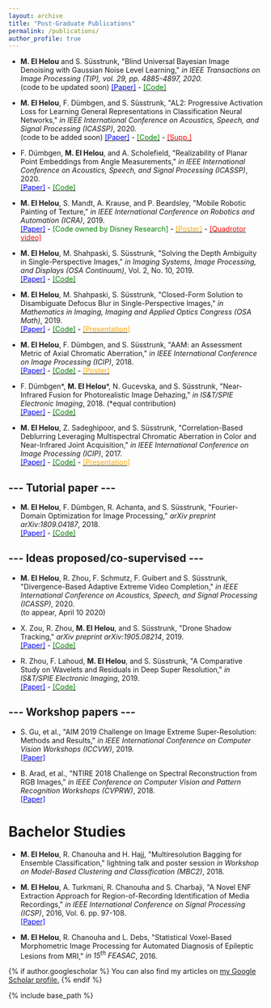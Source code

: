 ```yaml
---
layout: archive
title: "Post-Graduate Publications"
permalink: /publications/
author_profile: true
---
```


- **M. El Helou** and S. Süsstrunk, "Blind Universal Bayesian Image Denoising with Gaussian Noise Level Learning," *in IEEE Transactions on Image Processing (TIP), vol. 29, pp. 4885-4897, 2020.*  
(code to be updated soon) [<span style="color:blue">[Paper]</span>](https://doi.org/10.1109/TIP.2020.2976814) - [<span style="color:green"> [Code] </span>](https://github.com/majedelhelou/BUIFD)

- **M. El Helou**, F. Dümbgen, and S. Süsstrunk, "AL2: Progressive Activation Loss for Learning General Representations in Classification Neural Networks," *in IEEE International Conference on Acoustics, Speech, and Signal Processing (ICASSP)*, 2020.  
(code to be added soon) [<span style="color:blue">[Paper]</span>](https://infoscience.epfl.ch/record/274623/) - [<span style="color:green">[Code]</span>](https://github.com/majedelhelou/AL2) - [<span style="color:red">[Supp.]</span>](https://infoscience.epfl.ch/record/271444)

- F. Dümbgen, **M. El Helou**, and A. Scholefield, "Realizability of Planar Point Embeddings from Angle Measurements," *in IEEE International Conference on Acoustics, Speech, and Signal Processing (ICASSP)*, 2020.  
[<span style="color:blue">[Paper]</span>](https://infoscience.epfl.ch/record/274650/) - [<span style="color:green">[Code]</span>](https://github.com/duembgen/AngleRealizability)

- **M. El Helou**, S. Mandt, A. Krause, and P. Beardsley, "Mobile Robotic Painting of Texture," *in IEEE International Conference on Robotics and Automation (ICRA)*, 2019.  
[<span style="color:blue"> [Paper]</span>](https://infoscience.epfl.ch/record/265370/) - <span style="color:green"> [Code owned by Disney Research] </span> - [<span style="color:orange"> [Poster]</span>](ICRA_A0.pdf) - [<span style="color:red"> [Quadrotor video]</span>](https://youtu.be/YTvr3jCsf0o)

- **M. El Helou**, M. Shahpaski, S. Süsstrunk, "Solving the Depth Ambiguity in Single-Perspective Images," *in Imaging Systems, Image Processing, and Displays (OSA Continuum)*, Vol. 2, No. 10, 2019.  
[<span style="color:blue"> [Paper]</span>](https://infoscience.epfl.ch/record/270833) - [<span style="color:green"> [Code]</span>](blur_disambiguation.md)

- **M. El Helou**, M. Shahpaski, S. Süsstrunk, "Closed-Form Solution to Disambiguate Defocus Blur in Single-Perspective Images," *in Mathematics in Imaging, Imaging and Applied Optics Congress (OSA Math)*, 2019.  
[<span style="color:blue"> [Paper]</span>](https://infoscience.epfl.ch/record/264918) - [<span style="color:green"> [Code]</span>](blur_disambiguation.md) - [<span style="color:orange"> [Presentation]</span>](OSA_presentation.pdf)

- **M. El Helou**, F. Dümbgen, and S. Süsstrunk, "AAM: an Assessment Metric of Axial Chromatic Aberration," *in IEEE International Conference on Image Processing (ICIP)*, 2018.  
[<span style="color:blue"> [Paper]</span>](https://infoscience.epfl.ch/record/255464) - [<span style="color:green"> [Code]</span>](https://github.com/duembgen/AAM_ICIP18) - [<span style="color:orange"> [Poster]</span>](AAM_poster.pdf)

- F. Dümbgen\*, **M. El Helou**\*, N. Gucevska, and S. Süsstrunk, "Near-Infrared Fusion for Photorealistic Image Dehazing," *in IS&T/SPIE Electronic Imaging*, 2018. (\*equal contribution)  
[<span style="color:blue"> [Paper]</span>](https://infoscience.epfl.ch/record/253201) - [<span style="color:green"> [Code] </span>](https://github.com/duembgen/NIRdehazing)

- **M. El Helou**, Z. Sadeghipoor, and S. Süsstrunk, "Correlation-Based Deblurring Leveraging Multispectral Chromatic Aberration in Color and Near-Infrared Joint Acquisition," *in IEEE International Conference on Image Processing (ICIP)*, 2017.  
[<span style="color:blue"> [Paper]</span>](https://infoscience.epfl.ch/record/231919) - [<span style="color:green"> [Code]</span>](https://github.com/majedelhelou/Multispectral_Deblurring) - [<span style="color:orange"> [Presentation]</span>](MSDeblur_presentation.pdf)


## --- Tutorial paper ---
- **M. El Helou**, F. Dümbgen, R. Achanta, and S. Süsstrunk, "Fourier-Domain Optimization for Image Processing," *arXiv preprint arXiv:1809.04187*, 2018.  
[<span style="color:blue"> [Paper]</span>](https://arxiv.org/abs/1809.04187) - [<span style="color:green"> [Code] </span>](https://github.com/duembgen/fourier-deconv)


## --- Ideas proposed/co-supervised ---
- **M. El Helou**, R. Zhou, F. Schmutz, F. Guibert and S. Süsstrunk, "Divergence-Based Adaptive Extreme Video Completion," *in IEEE International Conference on Acoustics, Speech, and Signal Processing (ICASSP)*, 2020.  
(to appear, April 10 2020)

- X. Zou, R. Zhou, **M. El Helou**, and S. Süsstrunk, "Drone Shadow Tracking," *arXiv preprint arXiv:1905.08214*, 2019.  
[<span style="color:blue"> [Paper]</span>](https://arxiv.org/abs/1905.08214) - [<span style="color:green"> [Code] </span>](https://github.com/IVRL/Drone-Shadow-Tracking)

- R. Zhou, F. Lahoud, **M. El Helou**, and S. Süsstrunk, "A Comparative Study on Wavelets and Residuals in Deep Super Resolution," *in IS&T/SPIE Electronic Imaging*, 2019.  
[<span style="color:blue"> [Paper]</span>](https://infoscience.epfl.ch/record/262784?ln=en) - [<span style="color:green"> [Code] </span>](https://github.com/IVRL/Deep-Super-Resolution)


## --- Workshop papers ---
- S. Gu, et al., "AIM 2019 Challenge on Image Extreme Super-Resolution: Methods and Results," *in IEEE International Conference on Computer Vision Workshops (ICCVW)*, 2019.  
[<span style="color:blue"> [Paper]</span>](https://www.research-collection.ethz.ch/handle/20.500.11850/391538)

- B. Arad, et al., "NTIRE 2018 Challenge on Spectral Reconstruction from RGB Images," *in IEEE Conference on Computer Vision and Pattern Recognition Workshops (CVPRW)*, 2018.  
[<span style="color:blue"> [Paper]</span>](http://openaccess.thecvf.com/content_cvpr_2018_workshops/w13/html/Arad_NTIRE_2018_Challenge_CVPR_2018_paper.html)


  
# Bachelor Studies
- **M. El Helou**, R. Chanouha and H. Hajj, "Multiresolution Bagging for Ensemble Classification," lightning talk and poster session *in Workshop on Model-Based Clustering and Classification (MBC2)*, 2018.

- **M. El Helou**, A. Turkmani, R. Chanouha and S. Charbaji, "A Novel ENF Extraction Approach for Region-of-Recording Identification of Media Recordings," *in IEEE International Conference on Signal Processing (ICSP)*, 2016, Vol. 6. pp. 97-108.  
[<span style="color:blue"> [Paper]</span>](http://aircconline.com/csit/csit652.pdf#page=107)

- **M. El Helou**, R. Chanouha and L. Debs, "Statistical Voxel-Based Morphometric Image Processing for Automated Diagnosis of Epileptic Lesions from MRI," *in 15<sup>th</sup> FEASAC*, 2016.

{% if author.googlescholar %}
  You can also find my articles on <u><a href="{{author.googlescholar}}">my Google Scholar profile</a>.</u>
{% endif %}

{% include base_path %}

